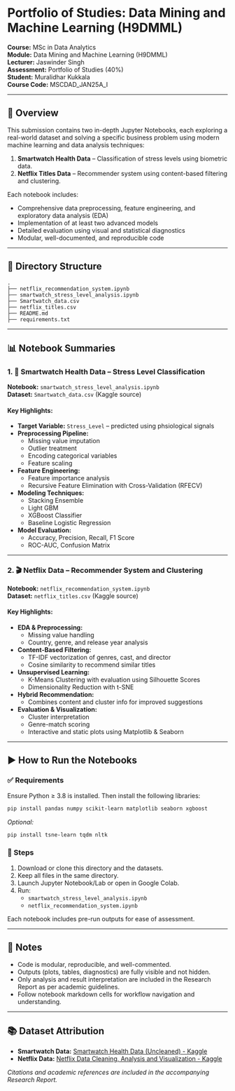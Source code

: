 # Portfolio of Studies: Data Mining and Machine Learning (H9DMML)

**Course:** MSc in Data Analytics  
**Module:** Data Mining and Machine Learning (H9DMML)  
**Lecturer:** Jaswinder Singh  
**Assessment:** Portfolio of Studies (40%)  
**Student:** Muralidhar Kukkala  
**Course Code:** MSCDAD_JAN25A_I  

---

## 📘 Overview

This submission contains two in-depth Jupyter Notebooks, each exploring a real-world dataset and solving a specific business problem using modern machine learning and data analysis techniques:

1. **Smartwatch Health Data** – Classification of stress levels using biometric data.
2. **Netflix Titles Data** – Recommender system using content-based filtering and clustering.

Each notebook includes:

- Comprehensive data preprocessing, feature engineering, and exploratory data analysis (EDA)
- Implementation of at least two advanced models
- Detailed evaluation using visual and statistical diagnostics
- Modular, well-documented, and reproducible code

---

## 📁 Directory Structure

```
.
├── netflix_recommendation_system.ipynb
├── smartwatch_stress_level_analysis.ipynb
├── Smartwatch_data.csv
├── netflix_titles.csv
├── README.md
├── requirements.txt
```

---

## 📊 Notebook Summaries

### 1. 📱 Smartwatch Health Data – Stress Level Classification

**Notebook:** `smartwatch_stress_level_analysis.ipynb`  
**Dataset:** `Smartwatch_data.csv` (Kaggle source)

#### Key Highlights:

- **Target Variable:** `Stress_Level` – predicted using phsiological signals
- **Preprocessing Pipeline:**
  - Missing value imputation
  - Outlier treatment
  - Encoding categorical variables
  - Feature scaling
- **Feature Engineering:**
  - Feature importance analysis
  - Recursive Feature Elimination with Cross-Validation (RFECV)
- **Modeling Techniques:**
  - Stacking Ensemble
  - Light GBM 
  - XGBoost Classifier
  - Baseline Logistic Regression
- **Model Evaluation:**
  - Accuracy, Precision, Recall, F1 Score
  - ROC-AUC, Confusion Matrix
  

---

### 2. 🎬 Netflix Data – Recommender System and Clustering

**Notebook:** `netflix_recommendation_system.ipynb`  
**Dataset:** `netflix_titles.csv` (Kaggle source)

#### Key Highlights:

- **EDA & Preprocessing:**
  - Missing value handling
  - Country, genre, and release year analysis
- **Content-Based Filtering:**
  - TF-IDF vectorization of genres, cast, and director
  - Cosine similarity to recommend similar titles
- **Unsupervised Learning:**
  - K-Means Clustering with evaluation using Silhouette Scores
  - Dimensionality Reduction with t-SNE
- **Hybrid Recommendation:**
  - Combines content and cluster info for improved suggestions
- **Evaluation & Visualization:**
  - Cluster interpretation
  - Genre-match scoring
  - Interactive and static plots using Matplotlib & Seaborn

---

## ▶️ How to Run the Notebooks

### ✅ Requirements

Ensure Python ≥ 3.8 is installed. Then install the following libraries:

```bash
pip install pandas numpy scikit-learn matplotlib seaborn xgboost
```

_Optional:_

```bash
pip install tsne-learn tqdm nltk
```

### 🧪 Steps

1. Download or clone this directory and the datasets.
2. Keep all files in the same directory.
3. Launch Jupyter Notebook/Lab or open in Google Colab.
4. Run:
   - `smartwatch_stress_level_analysis.ipynb`
   - `netflix_recommendation_system.ipynb`

Each notebook includes pre-run outputs for ease of assessment.

---

## 📝 Notes

- Code is modular, reproducible, and well-commented.
- Outputs (plots, tables, diagnostics) are fully visible and not hidden.
- Only analysis and result interpretation are included in the Research Report as per academic guidelines.
- Follow notebook markdown cells for workflow navigation and understanding.

---

## 📚 Dataset Attribution

- **Smartwatch Data:** [Smartwatch Health Data (Uncleaned) - Kaggle](https://www.kaggle.com/datasets/mohammedarfathr/smartwatch-health-data-uncleaned/data)
- **Netflix Data:** [Netflix Data Cleaning, Analysis and Visualization - Kaggle](https://www.kaggle.com/datasets/ariyoomotade/netflix-data-cleaning-analysis-and-visualization/data)

_Citations and academic references are included in the accompanying Research Report._
